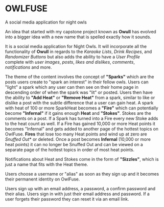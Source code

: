 # OWLFUSE
A social media application for night owls

An idea that started with my capstone project known as **Owull** has evolved into a bigger idea with a new name that is spelled exactly how it sounds. 

It is a social media application for Night Owls. It will incorporate all the functionality of **Owull** in regards to the _Karaoke Lists_, _Drink Recipes_, and _Randomizer Buttons_ but also adds the ability to have a _User Profile_ complete with _user images_, _posts_, _likes and dislikes_, _comments_, _notifications_ and more.

The theme of the content involves the concept of **"Sparks"** which are the posts users create to "spark an interest" in their fellow owls. Users can "light" a spark which any user can then see on their home page in descending order of when the spark was "lit" or posted. Users then have the ability to **"Add Heat"** or **"Remove Heat"** from a spark, similar to like or dislike a post with the subtle difference that a user can gain heat. A spark with heat of 100 or more SparkHeat becomes a **"Fire"** which can potentially become **"Infernal"** if it gains enough **Heat** and **"Stokes"**. Stokes are the comments on a post. If a Spark has turned into a Fire every new Stoke adds to the heat count as well. If a Fire has gained 10,000 or more Heat points it becomes "Infernal" and gets added to another page of the hottest topics on OwlFuse. **Fires** that lose too many Heat points and wind up at zero are *Snuffed Out** or deleted. Once a post becomes **Infernal** (10,000 or more heat points) it can no longer be Snuffed Out and can be viewed on a separate page of the hottest topics in order of most heat points.

Notifications about Heat and Stokes come in the form of **"Sizzles"**, which is just a name that fits with the Heat theme. 

Users choose a username or "alias" as soon as they sign up and it becomes their permanent identity on OwlFuse. 

Users sign up with an email address, a password, a confirm password and their alias. Users sign in with just their email address and password. If a user forgets their password they can reset it via an email link.


